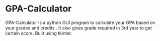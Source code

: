 # GPA-Calculator
GPA-Calculator is a python GUI program to calculate your GPA based on your grades and credits . It also gives grade required in 3rd year to get certain score. Built using tkinter.
